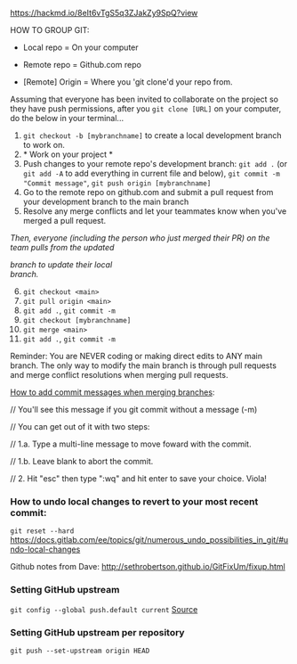 
https://hackmd.io/8eIt6vTgS5q3ZJakZy9SpQ?view

HOW TO GROUP GIT: 

- Local repo = On your computer

- Remote repo = Github.com repo

- [Remote] Origin = Where you 'git clone'd your repo from.

Assuming that everyone has been invited to collaborate on the project so they have push permissions, after you `git clone [URL]` on your computer, do the below in your terminal...
1. `git checkout -b [mybranchname]` to create a local development branch to work on.
2. \* Work on your project *
3. Push changes to your remote repo's development branch: `git add .` (or `git add -A` to add everything in current file and below), `git commit -m "Commit message"`, `git push origin [mybranchname]`
4. Go to the remote repo on github.com and submit a pull request from your development branch to the main branch
5. Resolve any merge conflicts and let your teammates know when you've merged a pull request.

*Then, everyone (including the person who just merged their PR) on the team pulls from the updated <main> branch to update their local <main> branch.*

6. `git checkout <main>`
7. `git pull origin <main>`
8. `git add .`, `git commit -m`
9. `git checkout [mybranchname]`
10. `git merge <main>`
11. `git add .`, `git commit -m`

Reminder: You are NEVER coding or making direct edits to ANY main branch. The only way to modify the main branch is through pull requests and merge conflict resolutions when merging pull requests.

[How to add commit messages when merging branches](https://gist.github.com/kenandersen/2042103942473af82dd2):


// You'll see this message if you git commit without a message (-m)

// You can get out of it with two steps:

// 1.a. Type a multi-line message to move foward with the commit.

// 1.b. Leave blank to abort the commit.

// 2. Hit "esc" then type ":wq" and hit enter to save your choice. Viola!


### How to undo local changes to revert to your most recent commit:
`git reset --hard`
https://docs.gitlab.com/ee/topics/git/numerous_undo_possibilities_in_git/#undo-local-changes

Github notes from Dave: 
http://sethrobertson.github.io/GitFixUm/fixup.html

  
 ### Setting GitHub upstream
 `git config --global push.default current`
[Source]([url](https://stackoverflow.com/a/70015830))

### Setting GitHub upstream per repository
`git push --set-upstream origin HEAD`
